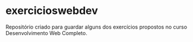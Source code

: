 # exercicioswebdev
Repositório criado para guardar alguns dos exercícios propostos no curso Desenvolvimento Web Completo.
